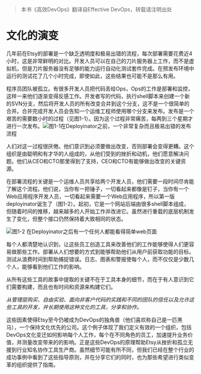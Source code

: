 > 本书《高效DevOps》翻译自Effective DevOps，转载请注明出处

# 文化的演变

几年前在Etsy的部署是一个缺乏透明度和极易出错的流程，每次部署需要花费近4小时，这是非常鲜明的对比。开发人员可以在自己的刀片服务器上工作，而不是虚拟机，但是刀片服务器没有足够的能力运行自动化测试套件完成。在预发布环境中运行的测试花了几个小时完成，即使如此，这些结果也可能不是那么有用。

程序员团队被孤立。有很多开发人员把代码丢给Ops，Ops的工作是部署和监控，这样一来他们逐渐变得反感工作。开发者写的代码，执行shell脚本来创建一个新的SVN分支，然后将开发人员的所有改变合并到这个分支，这不是一个很简单的合并。合并完成开发人员会告知一个运维工程师使用哪个分支来发布。发布是一个艰苦的需要数小时的过程（见图1-1）。因为这个过程非常痛苦，每两到三个星期才进行一次发布。![](/assets/图1-1.png)图1-1在Deployinator之前，一个非常复杂而且极易出错的发布流程

人们对这一过程很厌倦。他们意识到必须要做出改变，否则部署会变得更糟。这个组织是由聪明和有才华的人组成的，从他们受到的挫折和动机，他们愿意解决问题。他们从CEO和CTO那里得到了支持，CEO和CTO有能够做出改变的关键资源。

在部署流程的关键是一个运维人员共享给两个开发人员，他们需要一段时间尽肯能了解这个流程。他们说，当你有一把锤子，一切看起来都像是钉子，当你有一个Web应用程序开发人员，一切看起来需要一个Web应用程序，所以第一版deployinator诞生了（图1-2）。起初，它是一个网站后端由很多shell脚本组成，但随着时间的推移，越来越多的人开始工作并改进它。虽然进行重载的底层机制发生了变化，但整个接口仍然保持着大致相同的状态。

![](/assets/图1-2.png)图1-2 在Deployinator之后有一个任何人都能看得简单web页面

每个人都清楚地认识到，让这些员工创造工具来改善他们的工作能够使得人们更容易做那些工作。部署从人们想要的方式到能够帮助他们从用户前获取功能的目标。测试从浪费时间到帮助捕捉错误。日志、图表和警报使每个人，而不仅仅是少数几个人，能够看到他们工作的影响。

从所有这些工具的故事中提取的关键不在于工具本身的细节，而在于有人意识到它们需要构建，而且也有时间和资源来构建它们。

*从管理层购买、自由实验、面向非客户代码的实践和不同的团队的信任以及允许这些工具的开发，并长期使用这种文化的工具，分享和协作。*

这些因素使得Etsy至今仍被成为DevOps的独角兽（他们喜欢称自己是一匹黑马），一个保持文化优先的公司。这个例子体现了我们定义有效的一个组织，包括DevOps文化变迁如何影响每个人工作，每个在不同角色的员工，加速提升业务价值，并测量改变带来的的影响。正是这些DevOps的原理帮助Etsy从挫折和孤立无援到行业知名协作工具生产商。虽然细节可能有所不同，但我们已经在整个行业的成功事例中看到了这些指导原则，并在分享它们的同时，也为那些希望进行类似变革的组织提供了指南。

